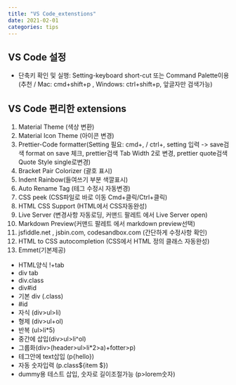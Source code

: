 ```yaml
---
title: "VS Code_extenstions"
date: 2021-02-01 
categories: tips
---
```



## VS Code 설정

- 단축키 확인 및 실행: Setting-keyboard short-cut 또는 Command Palette이용(추천 / Mac: cmd+shift+p , Windows: ctrl+shift+p, 앞글자만 검색가능)

## VS Code 편리한 extensions
1. Material Theme (색상 변환)
2. Material Icon Theme (아이콘 변경)
3. Prettier-Code formatter(Setting 필요: cmd+, / ctrl+, setting 입력 -> save검색 format on save 체크, prettier검색 Tab Width 2로 변경, prettier quote검색 Quote Style  single로변경)
4. Bracket Pair Colorizer (괄호 표시)
5. Indent Rainbow(들여쓰기 부분 색깔표시)
6. Auto Rename Tag (테그 수정시 자동변경)
7. CSS peek (CSS파일로 바로 이동 Cmd+클릭/Ctrl+클릭)
8. HTML CSS Support (HTML에서 CSS자동완성)
9. Live Server (변경사항 자동로딩, 커맨드 팔레트 에서 Live Server open)
10. Markdown Preview(커맨드 팔레트 에서 markdown preview선택)
11. jsfiddle.net , jsbin.com, codesandbox.com (간단하게 수정사항 확인)
12. HTML to CSS autocompletion (CSS에서 HTML 정의 클래스 자동완성)
13. Emmet(기본제공)
- HTML양식 !+tab
- div tab
- div.class
- div#id
- 기본 div (.class)
- #id
- 자식 (div>ul>li)
- 형제 (div>ul+ol)
- 반복 (ul>li*5)
- 중간에 삽입(div>ul>li^ol)
- 그룹화(div>(header>ul>li*2>a)+fotter>p)
- 테그안에 text삽입 (p{hello})
- 자동 숫자입력 (p.class${item $})
- dummy용 테스트 삽입, 숫자로 길이조절가능 (p>lorem숫자)
